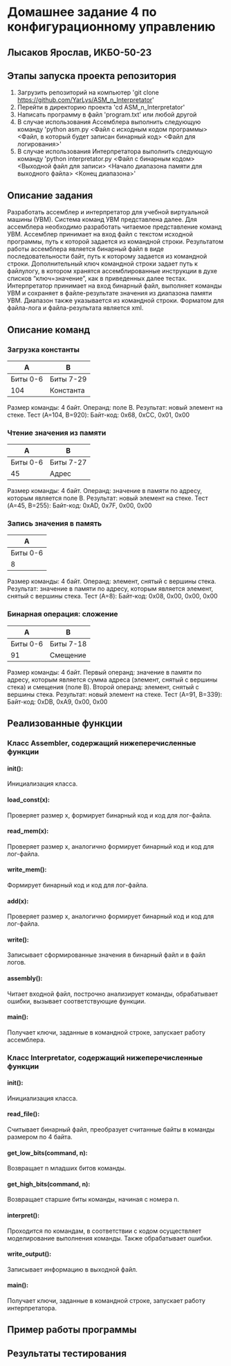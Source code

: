 # Домашнее задание 4 по конфигурационному управлению
## Лысаков Ярослав, ИКБО-50-23
## Этапы запуска проекта репозитория
1. Загрузить репозиторий на компьютер 'git clone https://github.com/YarLys/ASM_n_Interpretator'
2. Перейти в директорию проекта 'cd ASM_n_Interpretator'
3. Написать программу в файл 'program.txt' или любой другой
4. В случае использования Ассемблера выполнить следующую команду 'python asm.py <Файл с исходным кодом программы> <Файл, в который будет записан бинарный код> <Файл для логирования>'
5. В случае использования Интерпретатора выполнить следующую команду 'python interpretator.py <Файл с бинарным кодом> <Выходной файл для записи> <Начало диапазона памяти для выходного файла> <Конец диапазона>'

## Описание задания
Разработать ассемблер и интерпретатор для учебной виртуальной машины (УВМ). Система команд УВМ представлена далее. 
Для ассемблера необходимо разработать читаемое представление команд УВМ. Ассемблер принимает на вход файл с текстом исходной программы, путь к которой задается из командной строки. Результатом работы ассемблера является бинарный файл в виде последовательности байт, путь к которому задается из командной строки. Дополнительный ключ командной строки задает путь к файлулогу, в котором хранятся ассемблированные инструкции в духе списков “ключ=значение”, как в приведенных далее тестах.
Интерпретатор принимает на вход бинарный файл, выполняет команды УВМ и сохраняет в файле-результате значения из диапазона памяти УВМ. Диапазон также указывается из командной строки.
Форматом для файла-лога и файла-результата является xml.

## Описание команд
### Загрузка константы
|A|B|
|-|-|
|Биты 0-6|Биты 7-29|
|104|Константа|
Размер команды: 4 байт. Операнд: поле B. Результат: новый элемент на стеке.
Тест (A=104, B=920):
Байт-код: 0x68, 0xCC, 0x01, 0x00

### Чтение значения из памяти
|A|B|
|-|-|
|Биты 0-6|Биты 7-27|
|45|Адрес|
Размер команды: 4 байт. Операнд: значение в памяти по адресу, которым является поле B. Результат: новый элемент на стеке.
Тест (A=45, B=255):
Байт-код: 0xAD, 0x7F, 0x00, 0x00

### Запись значения в память
|A|
|-|
|Биты 0-6|
|8|
Размер команды: 4 байт. Операнд: элемент, снятый с вершины стека.
Результат: значение в памяти по адресу, которым является элемент, снятый с вершины стека.
Тест (A=8):
Байт-код: 0x08, 0x00, 0x00, 0x00

### Бинарная операция: сложение
|A|B|
|-|-|
|Биты 0-6|Биты 7-18|
|91|Смещение|
Размер команды: 4 байт. Первый операнд: значение в памяти по адресу, которым является сумма адреса (элемент, снятый с вершины стека) и смещения (поле B). Второй операнд: элемент, снятый с вершины стека. Результат: новый элемент на стеке.
Тест (A=91, B=339):
Байт-код: 0xDB, 0xA9, 0x00, 0x00

## Реализованные функции
### Класс Assembler, содержащий нижеперечисленные функции
#### __init__():
Инициализация класса.
#### load_const(x):
Проверяет размер x, формирует бинарный код и код для лог-файла.
#### read_mem(x):
Проверяет размер x, аналогично формирует бинарный код и код для лог-файла.
#### write_mem():
Формирует бинарный код и код для лог-файла.
#### add(x):
Проверяет размер x, аналогично формирует бинарный код и код для лог-файла.
#### write():
Записывает сформированные значения в бинарный файл и в файл логов.
#### assembly():
Читает входной файл, построчно анализирует команды, обрабатывает ошибки, вызывает соответствующие функции.
#### main():
Получает ключи, заданные в командной строке, запускает работу ассемблера.

### Класс Interpretator, содержащий нижеперечисленные функции
#### __init__():
Инициализация класса.
#### read_file():
Считывает бинарный файл, преобразует считанные байты в команды размером по 4 байта.
#### get_low_bits(command, n):
Возвращает n младших битов команды.
#### get_high_bits(command, n):
Возвращает старшие биты команды, начиная с номера n.
#### interpret():
Проходится по командам, в соответствии с кодом осуществляет моделирование выполнения команды. Также обрабатывает ошибки.
#### write_output():
Записывает информацию в выходной файл.
#### main():
Получает ключи, заданные в командной строке, запускает работу интерпретатора.

## Пример работы программы

## Результаты тестирования
